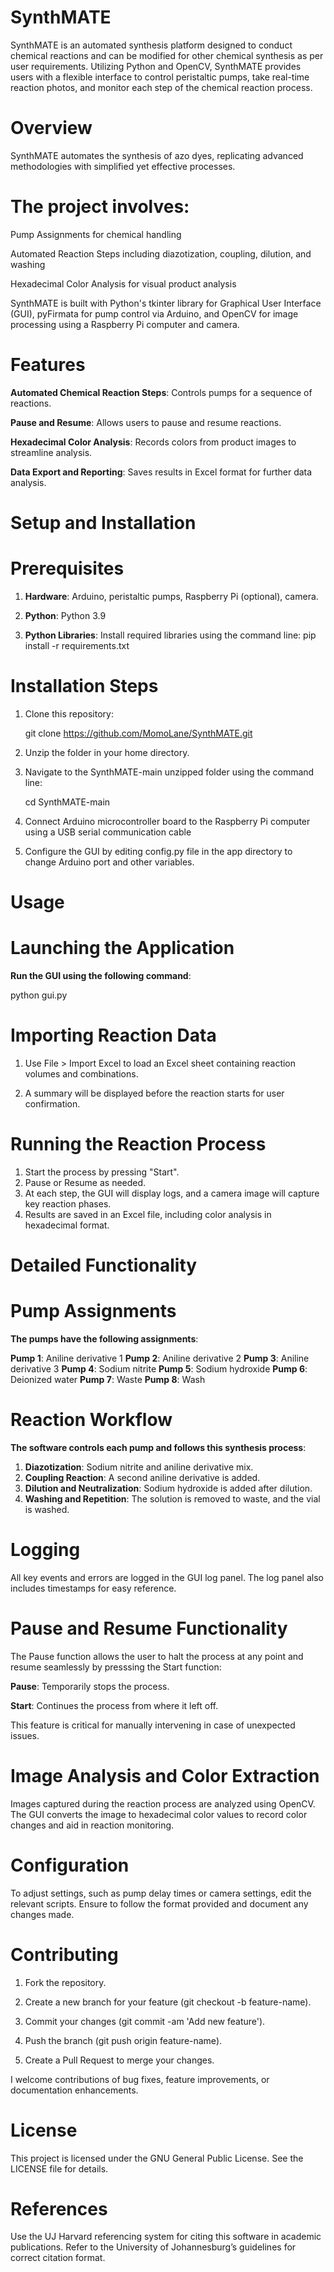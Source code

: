 # SynthMATE 

SynthMATE is an automated synthesis platform designed to conduct chemical reactions and can be modified for other chemical synthesis as per user requirements. Utilizing Python and OpenCV, SynthMATE provides users with a flexible interface to control peristaltic pumps, take real-time reaction photos, and monitor each step of the chemical reaction process.

# Overview

SynthMATE automates the synthesis of azo dyes, replicating advanced methodologies with simplified yet effective processes. 

# The project involves:

Pump Assignments for chemical handling

Automated Reaction Steps including diazotization, coupling, dilution, and washing

Hexadecimal Color Analysis for visual product analysis

SynthMATE is built with Python's tkinter library for Graphical User Interface (GUI), pyFirmata for pump control via Arduino, and OpenCV for image processing using a Raspberry Pi computer and camera.

# Features

**Automated Chemical Reaction Steps**: Controls pumps for a sequence of reactions.

**Pause and Resume**: Allows users to pause and resume reactions.

**Hexadecimal Color Analysis**: Records colors from product images to streamline analysis.

**Data Export and Reporting**: Saves results in Excel format for further data analysis.

# Setup and Installation

# Prerequisites

1. **Hardware**: Arduino, peristaltic pumps, Raspberry Pi (optional), camera.

2. **Python**: Python 3.9

3. **Python Libraries**: Install required libraries using the command line: pip install -r requirements.txt

# Installation Steps

1. Clone this repository: 
   
   
      git clone https://github.com/MomoLane/SynthMATE.git


2. Unzip the folder in your home directory.
   

3. Navigate to the SynthMATE-main unzipped folder using the command line: 
   
   
      cd SynthMATE-main

4. Connect Arduino microcontroller board to the Raspberry Pi computer using a USB serial communication cable

5. Configure the GUI by editing config.py file in the app directory to change Arduino port and other variables.

# Usage

# Launching the Application

**Run the GUI using the following command**:

python gui.py

# Importing Reaction Data

1. Use File > Import Excel to load an Excel sheet containing reaction volumes and combinations.


2. A summary will be displayed before the reaction starts for user confirmation.

# Running the Reaction Process

1. Start the process by pressing "Start".
2. Pause or Resume as needed.
3. At each step, the GUI will display logs, and a camera image will capture key reaction phases.
4. Results are saved in an Excel file, including color analysis in hexadecimal format.

# Detailed Functionality

# Pump Assignments

**The pumps have the following assignments**:

**Pump 1**: Aniline derivative 1
**Pump 2**: Aniline derivative 2
**Pump 3**: Aniline derivative 3
**Pump 4**: Sodium nitrite
**Pump 5**: Sodium hydroxide
**Pump 6**: Deionized water
**Pump 7**: Waste
**Pump 8**: Wash

# Reaction Workflow

**The software controls each pump and follows this synthesis process**:

1. **Diazotization**: Sodium nitrite and aniline derivative mix.
2. **Coupling Reaction**: A second aniline derivative is added.
3. **Dilution and Neutralization**: Sodium hydroxide is added after dilution.
4. **Washing and Repetition**: The solution is removed to waste, and the vial is washed.

# Logging

All key events and errors are logged in the GUI log panel. The log panel also includes timestamps for easy reference.

# Pause and Resume Functionality

The Pause function allows the user to halt the process at any point and resume seamlessly by presssing the Start function:

**Pause**: Temporarily stops the process.

**Start**: Continues the process from where it left off.

This feature is critical for manually intervening in case of unexpected issues.

# Image Analysis and Color Extraction

Images captured during the reaction process are analyzed using OpenCV. The GUI converts the image to hexadecimal color values to record color changes and aid in reaction monitoring.

# Configuration

To adjust settings, such as pump delay times or camera settings, edit the relevant scripts. Ensure to follow the format provided and document any changes made.

# Contributing

1. Fork the repository.

2. Create a new branch for your feature (git checkout -b feature-name).
3. Commit your changes (git commit -am 'Add new feature').
4. Push the branch (git push origin feature-name).
5. Create a Pull Request to merge your changes.

I welcome contributions of bug fixes, feature improvements, or documentation enhancements.

# License

This project is licensed under the GNU General Public License. See the LICENSE file for details.

# References

Use the UJ Harvard referencing system for citing this software in academic publications. Refer to the University of Johannesburg’s guidelines for correct citation format.
